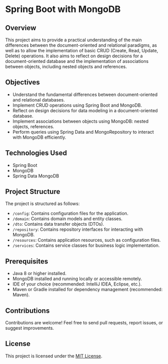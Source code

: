 # Spring Boot with MongoDB

## Overview

This project aims to provide a practical understanding of the main differences between the document-oriented and relational paradigms, as well as to allow the implementation of basic CRUD (Create, Read, Update, Delete) operations. It also aims to reflect on design decisions for a document-oriented database and the implementation of associations between objects, including nested objects and references.

## Objectives

- Understand the fundamental differences between document-oriented and relational databases.
- Implement CRUD operations using Spring Boot and MongoDB.
- Reflect on design decisions for data modeling in a document-oriented database.
- Implement associations between objects using MongoDB: nested objects, references.
- Perform queries using Spring Data and MongoRepository to interact with MongoDB efficiently.

## Technologies Used

- Spring Boot
- MongoDB
- Spring Data MongoDB

## Project Structure

The project is structured as follows:

- `/config`: Contains configuration files for the application.
- `/domain`: Contains domain models and entity classes.
- `/dto`: Contains data transfer objects (DTOs).
- `/repository`: Contains repository interfaces for interacting with MongoDB.
- `/resources`: Contains application resources, such as configuration files.
- `/services`: Contains service classes for business logic implementation.

## Prerequisites

- Java 8 or higher installed.
- MongoDB installed and running locally or accessible remotely.
- IDE of your choice (recommended: IntelliJ IDEA, Eclipse, etc.).
- Maven or Gradle installed for dependency management (recommended: Maven).

## Contributions

Contributions are welcome! Feel free to send pull requests, report issues, or suggest improvements.

## License

This project is licensed under the [MIT License](LICENSE).
